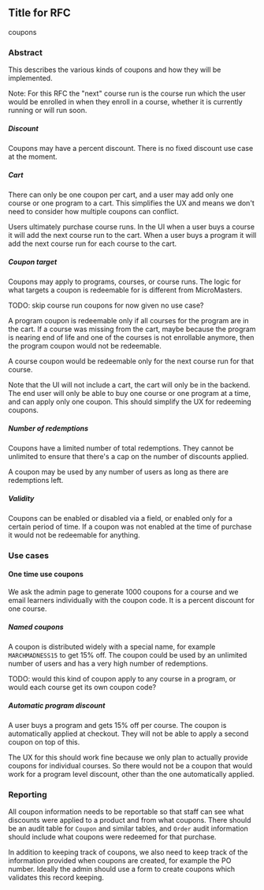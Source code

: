 ## Title for RFC

coupons

### Abstract

This describes the various kinds of coupons and how they will be implemented.

Note: For this RFC the "next" course run is the course run which the user would be enrolled
in when they enroll in a course, whether it is currently running or will run soon.

##### Discount

Coupons may have a percent discount. There is no fixed discount use case at the moment.

##### Cart

There can only be one coupon per cart, and a user may add only one course or one program
to a cart. This simplifies the UX and means we don't need to consider how multiple coupons
can conflict.

Users ultimately purchase course runs. In the UI when a user buys a course it will add the
next course run to the cart. When a user buys a program it will add the next course run 
for each course to the cart.

##### Coupon target

Coupons may apply to programs, courses, or course runs. The logic for what targets a coupon
is redeemable for is different from MicroMasters.

TODO: skip course run coupons for now given no use case?

A program coupon is redeemable only if
all courses for the program are in the cart. If a course was missing from the cart, maybe
because the program is nearing end of life and one of the courses is not enrollable anymore, then the
program coupon would not be redeemable.
  
A course coupon would be redeemable only for the next course run for that course.

Note that the UI will not include a cart, the cart will only be in the backend. The end user
will only be able to buy one course or one program at a time, and can apply only one coupon.
This should simplify the UX for redeeming coupons.

##### Number of redemptions

Coupons have a limited number of total redemptions. They cannot be unlimited to ensure that
there's a cap on the number of discounts applied.

A coupon may be used by any number of users as long as there are redemptions left.

##### Validity

Coupons can be enabled or disabled via a field, or enabled only for a certain period of time.
If a coupon was not enabled at the time of purchase it would not be redeemable for anything.

### Use cases

#### One time use coupons

We ask the admin page to generate 1000 coupons for a course and we email learners individually
with the coupon code. It is a percent discount for one course.

##### Named coupons

A coupon is distributed widely with a special name, for example `MARCHMADNESS15` to get 15%
off. The coupon could be used by an unlimited number of users and has a very high number of
redemptions.

TODO: would this kind of coupon apply to any course in a program, or would each course
get its own coupon code?

##### Automatic program discount

A user buys a program and gets 15% off per course. The coupon is automatically
applied at checkout. They will not be able to apply a second coupon on top of this.

The UX for this should work fine because we only plan to actually provide coupons for
individual courses. So there would not be a coupon that would work for a program level discount,
other than the one automatically applied.

### Reporting

All coupon information needs to be reportable so that staff can see what discounts were
applied to a product and from what coupons. There should be an audit table for `Coupon` and
similar tables, and `Order` audit information should include what coupons were redeemed for that
purchase.

In addition to keeping track of coupons, we also need to keep track of the information
provided when coupons are created, for example the PO number. Ideally the admin should
use a form to create coupons which validates this record keeping.
